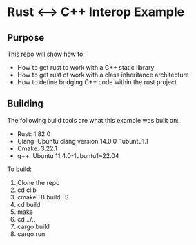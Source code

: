 # Rust <--> C++ Interop Example

## Purpose

This repo will show how to:

-   How to get rust to work with a C++ static library
-   How to get rust ot work with a class inheritance architecture
-   How to define bridging C++ code within the rust project

## Building

The following build tools are what this example was built on:

-   Rust: 1.82.0
-   Clang: Ubuntu clang version 14.0.0-1ubuntu1.1
-   Cmake: 3.22.1
-   g++: Ubuntu 11.4.0-1ubuntu1~22.04

To build:

1. Clone the repo
2. cd clib
3. cmake -B build -S .
4. cd build
5. make
6. cd ../..
7. cargo build
8. cargo run
